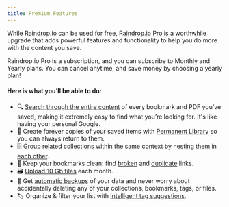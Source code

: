 ```yaml
---
title: Premium Features
---
```

While Raindrop.io can be used for free, [Raindrop.io Pro](https://raindrop.io/pro/buy) is a worthwhile upgrade that adds powerful features and functionality to help you do more with the content you save. 

Raindrop.io Pro is a subscription, and you can subscribe to Monthly and Yearly plans. You can cancel anytime, and save money by choosing a yearly plan! 

#### Here is what you’ll be able to do:
- 🔍 [Search through the entire content](../using/search/index.md#full-text-search) of every bookmark and PDF you’ve saved, making it extremely easy to find what you’re looking for. It's like having your personal Google.
- 💾 Create forever copies of your saved items with [Permanent Library](../using/backups/index.md#permanent-library) so you can always return to them.
- 🗄️ Group related collections within the same context by [nesting them in each other](../using/collections-groups/index.md#nested-collections).
- 🛁 Keep your bookmarks clean: find [broken](../using/tags-filters/index.md#broken-links) and [duplicate](../using/tags-filters/index.md#duplicates) links.
- 🗃️ [Upload 10 Gb files](../using/files/index.md) each month.
- 🦺 Get [automatic backups](../using/backups/index.md#automatic-backups) of your data and never worry about accidentally deleting any of your collections, bookmarks, tags, or files.
- 🏷️ Organize & filter your list with [intelligent tag suggestions](../using/tags-filters/index.md#autosuggested-tags).